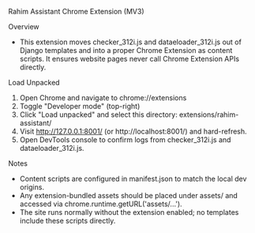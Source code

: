 Rahim Assistant Chrome Extension (MV3)

Overview
- This extension moves checker_312i.js and dataeloader_312i.js out of Django templates and into a proper Chrome Extension as content scripts. It ensures website pages never call Chrome Extension APIs directly.

Load Unpacked
1) Open Chrome and navigate to chrome://extensions
2) Toggle "Developer mode" (top-right)
3) Click "Load unpacked" and select this directory:
   extensions/rahim-assistant/
4) Visit http://127.0.0.1:8001/ (or http://localhost:8001/) and hard-refresh.
5) Open DevTools console to confirm logs from checker_312i.js and dataeloader_312i.js.

Notes
- Content scripts are configured in manifest.json to match the local dev origins.
- Any extension-bundled assets should be placed under assets/ and accessed via chrome.runtime.getURL('assets/...').
- The site runs normally without the extension enabled; no templates include these scripts directly.

